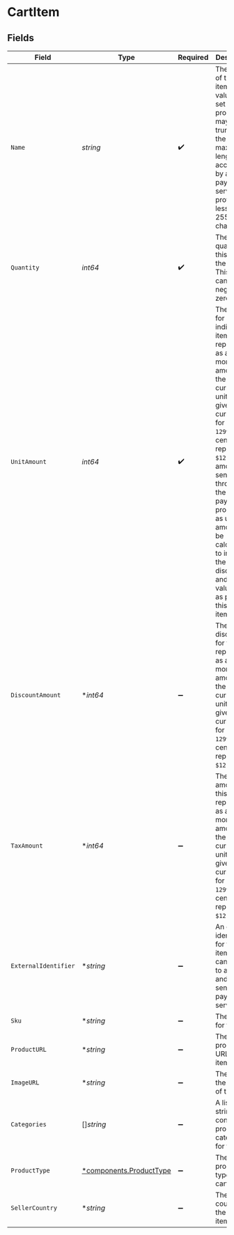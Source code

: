 # CartItem


## Fields

| Field                                                                                                                                                                                                                                                                                                                                   | Type                                                                                                                                                                                                                                                                                                                                    | Required                                                                                                                                                                                                                                                                                                                                | Description                                                                                                                                                                                                                                                                                                                             | Example                                                                                                                                                                                                                                                                                                                                 |
| --------------------------------------------------------------------------------------------------------------------------------------------------------------------------------------------------------------------------------------------------------------------------------------------------------------------------------------- | --------------------------------------------------------------------------------------------------------------------------------------------------------------------------------------------------------------------------------------------------------------------------------------------------------------------------------------- | --------------------------------------------------------------------------------------------------------------------------------------------------------------------------------------------------------------------------------------------------------------------------------------------------------------------------------------- | --------------------------------------------------------------------------------------------------------------------------------------------------------------------------------------------------------------------------------------------------------------------------------------------------------------------------------------- | --------------------------------------------------------------------------------------------------------------------------------------------------------------------------------------------------------------------------------------------------------------------------------------------------------------------------------------- |
| `Name`                                                                                                                                                                                                                                                                                                                                  | *string*                                                                                                                                                                                                                                                                                                                                | :heavy_check_mark:                                                                                                                                                                                                                                                                                                                      | The name of the cart item. The value you set for this property may be truncated if the maximum length accepted by a payment service provider is less than 255 characters.                                                                                                                                                               | GoPro HD                                                                                                                                                                                                                                                                                                                                |
| `Quantity`                                                                                                                                                                                                                                                                                                                              | *int64*                                                                                                                                                                                                                                                                                                                                 | :heavy_check_mark:                                                                                                                                                                                                                                                                                                                      | The quantity of this item in the cart. This value cannot be negative or zero.                                                                                                                                                                                                                                                           | 2                                                                                                                                                                                                                                                                                                                                       |
| `UnitAmount`                                                                                                                                                                                                                                                                                                                            | *int64*                                                                                                                                                                                                                                                                                                                                 | :heavy_check_mark:                                                                                                                                                                                                                                                                                                                      | The amount for an individual item represented as a monetary amount in the smallest currency unit for the given currency, for example `1299` USD cents represents `$12.99`. The amount sent through to the payment processor as unitary amount will be calculated to include the discount and tax values sent as part of this cart item. | 1299                                                                                                                                                                                                                                                                                                                                    |
| `DiscountAmount`                                                                                                                                                                                                                                                                                                                        | **int64*                                                                                                                                                                                                                                                                                                                                | :heavy_minus_sign:                                                                                                                                                                                                                                                                                                                      | The amount discounted for this item represented as a monetary amount in the smallest currency unit for the given currency, for example `1299` USD cents represents `$12.99`.                                                                                                                                                            | 0                                                                                                                                                                                                                                                                                                                                       |
| `TaxAmount`                                                                                                                                                                                                                                                                                                                             | **int64*                                                                                                                                                                                                                                                                                                                                | :heavy_minus_sign:                                                                                                                                                                                                                                                                                                                      | The tax amount for this item represented as a monetary amount in the smallest currency unit for the given currency, for example `1299` USD cents represents `$12.99`.                                                                                                                                                                   | 0                                                                                                                                                                                                                                                                                                                                       |
| `ExternalIdentifier`                                                                                                                                                                                                                                                                                                                    | **string*                                                                                                                                                                                                                                                                                                                               | :heavy_minus_sign:                                                                                                                                                                                                                                                                                                                      | An external identifier for the cart item. This can be set to any value and is not sent to the payment service.                                                                                                                                                                                                                          | goprohd                                                                                                                                                                                                                                                                                                                                 |
| `Sku`                                                                                                                                                                                                                                                                                                                                   | **string*                                                                                                                                                                                                                                                                                                                               | :heavy_minus_sign:                                                                                                                                                                                                                                                                                                                      | The SKU for the item.                                                                                                                                                                                                                                                                                                                   | GPHD1078                                                                                                                                                                                                                                                                                                                                |
| `ProductURL`                                                                                                                                                                                                                                                                                                                            | **string*                                                                                                                                                                                                                                                                                                                               | :heavy_minus_sign:                                                                                                                                                                                                                                                                                                                      | The product URL for the item.                                                                                                                                                                                                                                                                                                           | https://example.com/catalog/go-pro-hd                                                                                                                                                                                                                                                                                                   |
| `ImageURL`                                                                                                                                                                                                                                                                                                                              | **string*                                                                                                                                                                                                                                                                                                                               | :heavy_minus_sign:                                                                                                                                                                                                                                                                                                                      | The URL for the image of the item.                                                                                                                                                                                                                                                                                                      | https://example.com/images/go-pro-hd.jpg                                                                                                                                                                                                                                                                                                |
| `Categories`                                                                                                                                                                                                                                                                                                                            | []*string*                                                                                                                                                                                                                                                                                                                              | :heavy_minus_sign:                                                                                                                                                                                                                                                                                                                      | A list of strings containing product categories for the item.                                                                                                                                                                                                                                                                           | [<br/>"camera",<br/>"travel",<br/>"gear"<br/>]                                                                                                                                                                                                                                                                                          |
| `ProductType`                                                                                                                                                                                                                                                                                                                           | [*components.ProductType](../../models/components/producttype.md)                                                                                                                                                                                                                                                                       | :heavy_minus_sign:                                                                                                                                                                                                                                                                                                                      | The product type of the cart item.                                                                                                                                                                                                                                                                                                      | physical                                                                                                                                                                                                                                                                                                                                |
| `SellerCountry`                                                                                                                                                                                                                                                                                                                         | **string*                                                                                                                                                                                                                                                                                                                               | :heavy_minus_sign:                                                                                                                                                                                                                                                                                                                      | The seller country of the cart item.                                                                                                                                                                                                                                                                                                    | US                                                                                                                                                                                                                                                                                                                                      |